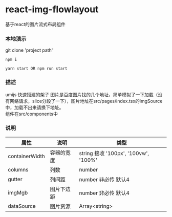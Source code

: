 # react-img-flowlayout
基于react的图片流式布局组件

### 本地演示
git clone 'project path'

```
npm i
```

```
yarn start OR npm run start
```

### 描述

umijs 快速搭建的架子
图片是百度图片找的几个地址，简单模拟了一下加载（没有网络请求，slice分段了一下），图片地址在src/pages/index.tsx的imgSource中，加载不出来请换下地址。
<br/>
组件在src/components中

### 说明

| 属性           | 说明       | 类型                                 |
|----------------|------------|--------------------------------------|
| containerWidth | 容器的宽度 | string 接收 '100px', '100vw', '100%' |
| columns | 列数 |   number |
| gutter | 列间距 |   number 非必传 默认4 |
| imgMgb | 图片下边距 |   number 非必传 默认4 |
| dataSource | 图片资源 |   Array&lt;string&gt; |

